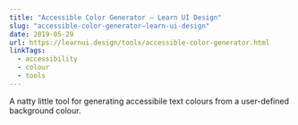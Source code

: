 ```yaml
---
title: "Accessible Color Generator – Learn UI Design"
slug: "accessible-color-generator–learn-ui-design"
date: 2019-05-29
url: https://learnui.design/tools/accessible-color-generator.html
linkTags:
  - accessibility
  - colour
  - tools
---
```


A natty little tool for generating accessibile text colours from a user-defined background colour.
